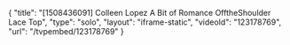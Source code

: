 {
    "title": "[1508436091] Colleen Lopez A Bit of Romance OfftheShoulder Lace Top",
    "type": "solo",
    "layout": "iframe-static",
    "videoId": "123178769",
    "url": "\/tvpembed\/123178769"
}